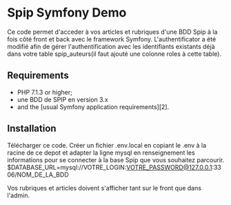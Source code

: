 Spip Symfony Demo
========================

Ce code permet d'acceder à vos articles et rubriques d'une BDD Spip à la fois côté front et back avec le framework Symfony.
L'authentificator a été modifié afin de gérer l'authentification avec les identifiants existants déjà dans votre table spip_auteurs(il faut ajouté une colonne roles à cette table).

Requirements
------------

  * PHP 7.1.3 or higher; 
  * une BDD de SPIP en version 3.x
  * and the [usual Symfony application requirements][2].

Installation
------------

Télécharger ce code.
Créer un fichier .env.local en copiant le .env à la racine de ce depot et adapter la ligne mysql en renseignement les informations pour se connecter à la base Spip que vous souhaitez parcourir.
$DATABASE_URL=mysql://VOTRE_LOGIN:VOTRE_PASSWORD@127.0.0.1:3306/NOM_DE_LA_BDD

Vos rubriques et articles doivent s'afficher tant sur le front que dans l'admin.

